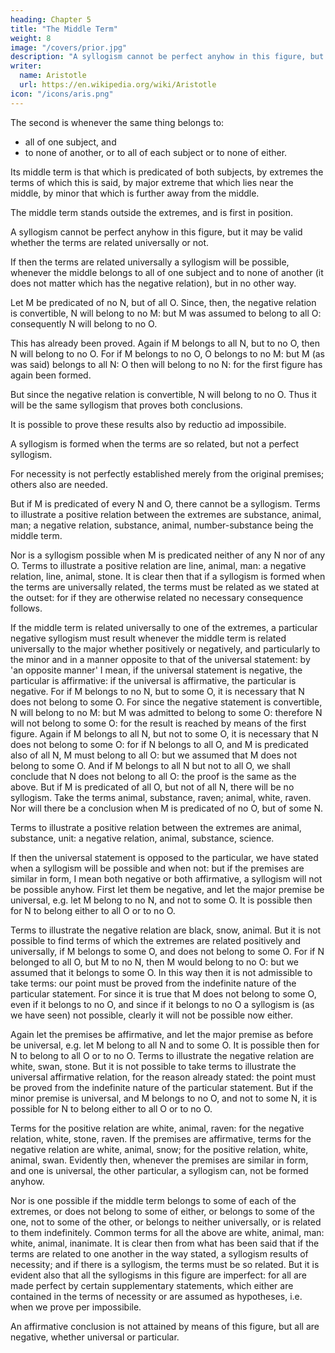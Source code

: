 ```yaml
---
heading: Chapter 5
title: "The Middle Term"
weight: 8
image: "/covers/prior.jpg"
description: "A syllogism cannot be perfect anyhow in this figure, but it may be valid whether the terms are related universally or not"
writer:
  name: Aristotle 
  url: https://en.wikipedia.org/wiki/Aristotle
icon: "/icons/aris.png"
---
```




The second is whenever the same thing belongs to:
- all of one subject, and
- to none of another, or
 to all of each subject or to none of either.

Its middle term is that which is predicated of both subjects, by extremes the terms of which this is said, by major extreme that which lies near the middle, by minor that which is further away from the middle.

The middle term stands outside the extremes, and is first in position.

A syllogism cannot be perfect anyhow in this figure, but it may be valid whether the terms are related universally or not.

If then the terms are related universally a syllogism will be possible, whenever the middle
belongs to all of one subject and to none of another (it does not matter which has the negative
relation), but in no other way. 

Let M be predicated of no N, but of all O. Since, then, the negative relation is convertible, N will belong to no M: but M was assumed to belong to all O:
consequently N will belong to no O. 

This has already been proved. Again if M belongs to all N,
but to no O, then N will belong to no O. For if M belongs to no O, O belongs to no M: but M (as
was said) belongs to all N: O then will belong to no N: for the first figure has again been formed.

But since the negative relation is convertible, N will belong to no O. Thus it will be the same
syllogism that proves both conclusions.

It is possible to prove these results also by reductio ad impossibile.

A syllogism is formed when the terms are so related, but not a perfect syllogism.

For necessity is not perfectly established merely from the original premises; others
also are needed.

But if M is predicated of every N and O, there cannot be a syllogism. Terms to illustrate a
positive relation between the extremes are substance, animal, man; a negative relation, substance, animal, number-substance being the middle term.

Nor is a syllogism possible when M is predicated neither of any N nor of any O. Terms to
illustrate a positive relation are line, animal, man: a negative relation, line, animal, stone.
It is clear then that if a syllogism is formed when the terms are universally related, the terms
must be related as we stated at the outset: for if they are otherwise related no necessary
consequence follows.

If the middle term is related universally to one of the extremes, a particular negative syllogism
must result whenever the middle term is related universally to the major whether positively or
negatively, and particularly to the minor and in a manner opposite to that of the universal
statement: by 'an opposite manner' I mean, if the universal statement is negative, the particular is affirmative: if the universal is affirmative, the particular is negative. For if M belongs to no N, but to some O, it is necessary that N does not belong to some O. For since the negative statement is convertible, N will belong to no M: but M was admitted to belong to some O: therefore N will not belong to some O: for the result is reached by means of the first figure. Again if M belongs to all N, but not to some O, it is necessary that N does not belong to some O: for if N belongs to all O, and M is predicated also of all N, M must belong to all O: but we assumed that M does not belong to some O. And if M belongs to all N but not to all O, we shall conclude that N does not belong to all O: the proof is the same as the above. But if M is predicated of all O, but not of all N, there will be no syllogism. Take the terms animal, substance, raven; animal, white, raven. Nor will there be a conclusion when M is predicated of no O, but of some N. 

Terms to illustrate a positive relation between the extremes are animal, substance, unit: a negative relation, animal, substance, science.

If then the universal statement is opposed to the particular, we have stated when a syllogism will
be possible and when not: but if the premises are similar in form, I mean both negative or both
affirmative, a syllogism will not be possible anyhow. First let them be negative, and let the major premise be universal, e.g. let M belong to no N, and not to some O. It is possible then for N to belong either to all O or to no O. 

Terms to illustrate the negative relation are black, snow,
animal. But it is not possible to find terms of which the extremes are related positively and
universally, if M belongs to some O, and does not belong to some O. For if N belonged to all O,
but M to no N, then M would belong to no O: but we assumed that it belongs to some O. In this
way then it is not admissible to take terms: our point must be proved from the indefinite nature of
the particular statement. For since it is true that M does not belong to some O, even if it belongs
to no O, and since if it belongs to no O a syllogism is (as we have seen) not possible, clearly it
will not be possible now either.

Again let the premises be affirmative, and let the major premise as before be universal, e.g. let M
belong to all N and to some O. It is possible then for N to belong to all O or to no O. Terms to
illustrate the negative relation are white, swan, stone. But it is not possible to take terms to
illustrate the universal affirmative relation, for the reason already stated: the point must be
proved from the indefinite nature of the particular statement. But if the minor premise is
universal, and M belongs to no O, and not to some N, it is possible for N to belong either to all O or to no O.

Terms for the positive relation are white, animal, raven: for the negative relation,
white, stone, raven. If the premises are affirmative, terms for the negative relation are white,
animal, snow; for the positive relation, white, animal, swan. Evidently then, whenever the
premises are similar in form, and one is universal, the other particular, a syllogism can, not be
formed anyhow. 

Nor is one possible if the middle term belongs to some of each of the extremes,
or does not belong to some of either, or belongs to some of the one, not to some of the other, or
belongs to neither universally, or is related to them indefinitely. Common terms for all the above
are white, animal, man: white, animal, inanimate. It is clear then from what has been said that if
the terms are related to one another in the way stated, a syllogism results of necessity; and if
there is a syllogism, the terms must be so related. But it is evident also that all the syllogisms in this figure are imperfect: for all are made perfect by certain supplementary statements, which either are contained in the terms of necessity or are assumed as hypotheses, i.e. when we prove per impossibile. 

An affirmative conclusion is not attained by means of this
figure, but all are negative, whether universal or particular.


